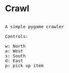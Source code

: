 # Crawl

<pre>

A simple pygame crawler

Controls:

w: North
a: West
s: South
d: East
p: pick up item

</pre>
